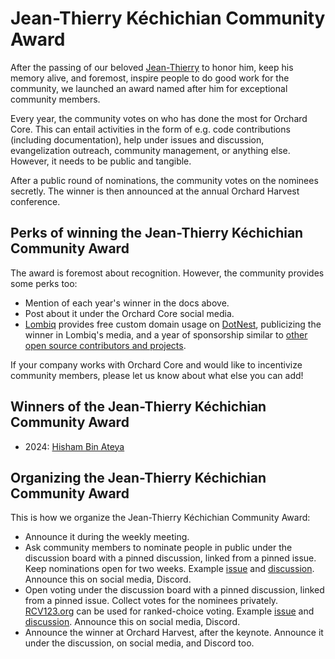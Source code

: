 # Jean-Thierry Kéchichian Community Award

After the passing of our beloved [Jean-Thierry](../jean-thierry/README.md) to honor him, keep his memory alive, and foremost, inspire people to do good work for the community, we launched an award named after him for exceptional community members.

Every year, the community votes on who has done the most for Orchard Core. This can entail activities in the form of e.g. code contributions (including documentation), help under issues and discussion, evangelization outreach, community management, or anything else. However, it needs to be public and tangible.

After a public round of nominations, the community votes on the nominees secretly. The winner is then announced at the annual Orchard Harvest conference.

## Perks of winning the Jean-Thierry Kéchichian Community Award

The award is foremost about recognition. However, the community provides some perks too:

- Mention of each year's winner in the docs above.
- Post about it under the Orchard Core social media.
- [Lombiq](https://lombiq.com/) provides free custom domain usage on [DotNest](https://dotnest.com/), publicizing the winner in Lombiq's media, and a year of sponsorship similar to [other open source contributors and projects](https://lombiq.com/open-source).

If your company works with Orchard Core and would like to incentivize community members, please let us know about what else you can add!

## Winners of the Jean-Thierry Kéchichian Community Award

- 2024: [Hisham Bin Ateya](https://github.com/hishamco)

## Organizing the Jean-Thierry Kéchichian Community Award

This is how we organize the Jean-Thierry Kéchichian Community Award:

- Announce it during the weekly meeting.
- Ask community members to nominate people in public under the discussion board with a pinned discussion, linked from a pinned issue. Keep nominations open for two weeks. Example [issue](https://github.com/OrchardCMS/OrchardCore/issues/16555) and [discussion](https://github.com/OrchardCMS/OrchardCore/discussions/16553). Announce this on social media, Discord.
- Open voting under the discussion board with a pinned discussion, linked from a pinned issue. Collect votes for the nominees privately. [RCV123.org](https://www.rcv123.org/) can be used for ranked-choice voting. Example [issue](https://github.com/OrchardCMS/OrchardCore/issues/16633) and [discussion](https://github.com/OrchardCMS/OrchardCore/discussions/16632). Announce this on social media, Discord.
- Announce the winner at Orchard Harvest, after the keynote. Announce it under the discussion, on social media, and Discord too.
